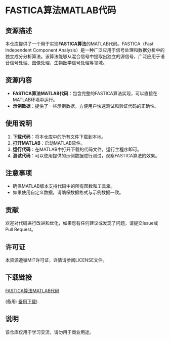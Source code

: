 # FASTICA算法MATLAB代码

## 资源描述

本仓库提供了一个用于实现**FASTICA算法**的MATLAB代码。FASTICA（Fast Independent Component Analysis）是一种广泛应用于信号处理和数据分析中的独立成分分析算法。该算法能够从混合信号中提取出独立的源信号，广泛应用于语音信号处理、图像处理、生物医学信号处理等领域。

## 资源内容

- **FASTICA算法MATLAB代码**：包含完整的FASTICA算法实现，可以直接在MATLAB环境中运行。
- **示例数据**：提供了一些示例数据，方便用户快速测试和验证代码的正确性。

## 使用说明

1. **下载代码**：将本仓库中的所有文件下载到本地。
2. **打开MATLAB**：启动MATLAB软件。
3. **运行代码**：在MATLAB中打开下载的代码文件，运行主程序即可。
4. **测试代码**：可以使用提供的示例数据进行测试，观察FASTICA算法的效果。

## 注意事项

- 确保MATLAB版本支持代码中的所有函数和工具箱。
- 如果使用自定义数据，请确保数据格式与示例数据一致。

## 贡献

欢迎对代码进行改进和优化，如果您有任何建议或发现了问题，请提交Issue或Pull Request。

## 许可证

本资源遵循MIT许可证，详情请参阅LICENSE文件。

## 下载链接
[FASTICA算法MATLAB代码](https://pan.quark.cn/s/762a919c19f1) 

(备用: [备用下载](https://pan.baidu.com/s/1nhGHC0gZvJ_i5aQSCklB8w?pwd=1234))

## 说明

该仓库仅用于学习交流，请勿用于商业用途。
